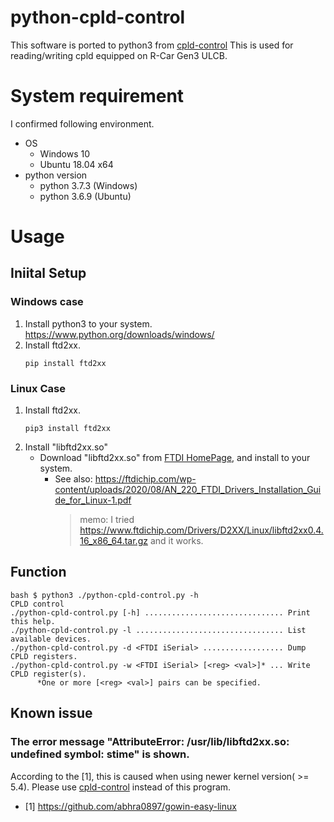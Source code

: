 # python-cpld-control

This software is ported to python3 from [cpld-control](https://github.com/marex/cpld-control)
This is used for reading/writing cpld equipped on R-Car Gen3 ULCB.

# System requirement

I confirmed following environment.

- OS
  - Windows 10
  - Ubuntu 18.04 x64
- python version
  - python 3.7.3 (Windows)
  - python 3.6.9 (Ubuntu)

# Usage

## Iniital Setup

### Windows case

1. Install python3 to your system.
   https://www.python.org/downloads/windows/
2. Install ftd2xx.
   ```
   pip install ftd2xx
   ```

### Linux Case

1. Install ftd2xx.
   ```
   pip3 install ftd2xx
   ```
2. Install "libftd2xx.so"
   - Download "libftd2xx.so" from [FTDI HomePage](https://ftdichip.com/drivers/d2xx-drivers/), and install to your system.
     - See also: https://ftdichip.com/wp-content/uploads/2020/08/AN_220_FTDI_Drivers_Installation_Guide_for_Linux-1.pdf
       > memo: I tried https://www.ftdichip.com/Drivers/D2XX/Linux/libftd2xx0.4.16_x86_64.tar.gz and it works.

## Function

```
bash $ python3 ./python-cpld-control.py -h
CPLD control
./python-cpld-control.py [-h] ............................... Print this help.
./python-cpld-control.py -l ................................. List available devices.
./python-cpld-control.py -d <FTDI iSerial> .................. Dump CPLD registers.
./python-cpld-control.py -w <FTDI iSerial> [<reg> <val>]* ... Write CPLD register(s).
      *One or more [<reg> <val>] pairs can be specified.
```

## Known issue

### The error message "AttributeError: /usr/lib/libftd2xx.so: undefined symbol: stime" is shown.

According to the [1], this is caused when using newer kernel version( >= 5.4).
Please use [cpld-control](https://github.com/marex/cpld-control) instead of this program.

* [1] https://github.com/abhra0897/gowin-easy-linux


